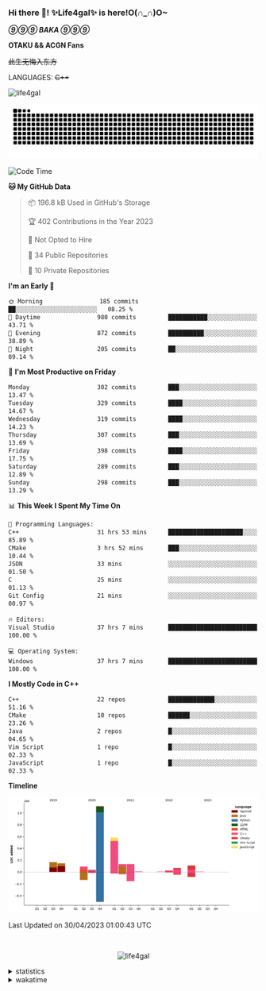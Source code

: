 ### Hi there 👋! ✨Life4gal✨ is here!O(∩_∩)O~

_**⑨⑨⑨ BAKA ⑨⑨⑨**_

**OTAKU && ACGN Fans**

~~此生无悔入东方~~

LANGUAGES: ~~C++~~

<p align="left"> <img src="https://komarev.com/ghpvc/?username=life4gal&label=Profile%20views&color=0e75b6&style=flat" alt="life4gal" /> </p>

![github contribution grid snake animation](https://raw.githubusercontent.com/Life4gal/Life4gal/snake_branch/github-contribution-grid-snake.svg)

<!--START_SECTION:waka-->
![Code Time](http://img.shields.io/badge/Code%20Time-3%2C100%20hrs%2026%20mins-blue)

**🐱 My GitHub Data** 

> 📦 196.8 kB Used in GitHub's Storage 
 > 
> 🏆 402 Contributions in the Year 2023
 > 
> 🚫 Not Opted to Hire
 > 
> 📜 34 Public Repositories 
 > 
> 🔑 10 Private Repositories 
 > 
**I'm an Early 🐤** 

```text
🌞 Morning                185 commits         ██░░░░░░░░░░░░░░░░░░░░░░░   08.25 % 
🌆 Daytime                980 commits         ███████████░░░░░░░░░░░░░░   43.71 % 
🌃 Evening                872 commits         ██████████░░░░░░░░░░░░░░░   38.89 % 
🌙 Night                  205 commits         ██░░░░░░░░░░░░░░░░░░░░░░░   09.14 % 
```
📅 **I'm Most Productive on Friday** 

```text
Monday                   302 commits         ███░░░░░░░░░░░░░░░░░░░░░░   13.47 % 
Tuesday                  329 commits         ████░░░░░░░░░░░░░░░░░░░░░   14.67 % 
Wednesday                319 commits         ████░░░░░░░░░░░░░░░░░░░░░   14.23 % 
Thursday                 307 commits         ███░░░░░░░░░░░░░░░░░░░░░░   13.69 % 
Friday                   398 commits         ████░░░░░░░░░░░░░░░░░░░░░   17.75 % 
Saturday                 289 commits         ███░░░░░░░░░░░░░░░░░░░░░░   12.89 % 
Sunday                   298 commits         ███░░░░░░░░░░░░░░░░░░░░░░   13.29 % 
```


📊 **This Week I Spent My Time On** 

```text
💬 Programming Languages: 
C++                      31 hrs 53 mins      █████████████████████░░░░   85.89 % 
CMake                    3 hrs 52 mins       ███░░░░░░░░░░░░░░░░░░░░░░   10.44 % 
JSON                     33 mins             ░░░░░░░░░░░░░░░░░░░░░░░░░   01.50 % 
C                        25 mins             ░░░░░░░░░░░░░░░░░░░░░░░░░   01.13 % 
Git Config               21 mins             ░░░░░░░░░░░░░░░░░░░░░░░░░   00.97 % 

🔥 Editors: 
Visual Studio            37 hrs 7 mins       █████████████████████████   100.00 % 

💻 Operating System: 
Windows                  37 hrs 7 mins       █████████████████████████   100.00 % 
```

**I Mostly Code in C++** 

```text
C++                      22 repos            █████████████░░░░░░░░░░░░   51.16 % 
CMake                    10 repos            ██████░░░░░░░░░░░░░░░░░░░   23.26 % 
Java                     2 repos             █░░░░░░░░░░░░░░░░░░░░░░░░   04.65 % 
Vim Script               1 repo              █░░░░░░░░░░░░░░░░░░░░░░░░   02.33 % 
JavaScript               1 repo              █░░░░░░░░░░░░░░░░░░░░░░░░   02.33 % 
```



**Timeline**

![Lines of Code chart](https://raw.githubusercontent.com/Life4gal/Life4gal/main/assets/bar_graph.png)


 Last Updated on 30/04/2023 01:00:43 UTC
<!--END_SECTION:waka-->

<img src="https://wakatime.com/share/@Life4gal/86c21846-f841-4004-aed1-e1165eb797d6.svg?sanitize=true" alt=""/>

<p align="center"> <img src="./images/⑨.jpg" alt="life4gal" /> </p>

<details>
	<summary>statistics</summary>
	<img src="https://github-profile-trophy.vercel.app/?username=life4gal" alt=""/>
	<img src="https://github-readme-stats.life4gal.vercel.app/api/top-langs/?username=Life4gal&hide=html&show_icons=true&theme=synthwave&cache_seconds=1800" alt=""/>
	<img src="https://github-readme-stats.life4gal.vercel.app/api?username=Life4gal&show_icons=true&theme=synthwave&cache_seconds=1800" alt=""/>
</details>

<details>
	<summary>wakatime</summary>
	<img src="https://wakatime.com/share/@Life4gal/404666b2-d1ff-4388-94e0-a1935d341f14.svg?sanitize=true" alt=""/>
	<img src="https://wakatime.com/share/@Life4gal/972212ce-6084-4d98-a326-1997606ddf37.svg?sanitize=true" alt=""/>
	<img src="https://wakatime.com/share/@Life4gal/7ae4ead0-e1fd-412a-afcb-da977a5ae5e9.svg?sanitize=true" alt=""/>
</details>
